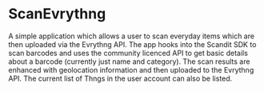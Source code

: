 ScanEvrythng
============

A simple application which allows a user to scan everyday items which are then uploaded via the Evrythng API. The app hooks into the Scandit SDK to scan barcodes and uses the community licenced API to get basic details about a barcode (currently just name and category). The scan results are enhanced with geolocation information and then uploaded to the Evrythng API. The current list of Thngs in the user account can also be listed.
